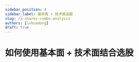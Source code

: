 ```yaml
---
sidebar_position: 4
sidebar_label: 基本面 + 技术面选股
slug: /a-shares-combo-analysis
authors: [luhuadong]
draft: true
---
```


# 如何使用基本面 + 技术面结合选股


